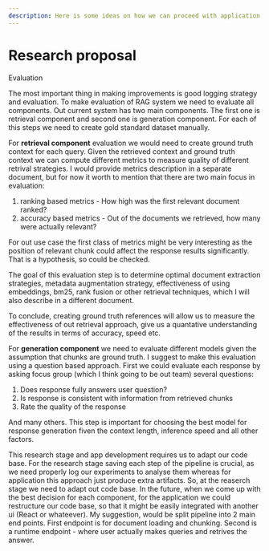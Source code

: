```yaml
---
description: Here is some ideas on how we can proceed with application
---
```


# Research proposal

Evaluation&#x20;

The most important thing in making improvements is good logging strategy and evaluation. To make evaluation of RAG system we need to evaluate all components. Out current system has two main components. The first one is retrieval component and second one is generation component. For each of this steps we need to create gold standard dataset manually.&#x20;

For **retrieval component** evaluation we would need to create ground truth context for each query. Given the retrieved context and ground truth context we can compute different metrics to measure quality of different retrival strategies. I would provide metrics description in a separate document, but for now it worth to mention that there are two main focus in evaluation:&#x20;

1. ranking based metrics - How high was the first relevant document ranked?
2. accuracy based metrics - Out of the documents we retrieved, how many were actually relevant?

For out use case the first class of metrics might be very interesting as the position of relevant chunk could affect the response results significantly. That is a hypothesis, so could be checked.&#x20;

The goal of this evaluation step is to determine optimal document extraction strategies, metadata augmentation strategy, effectiveness of using embeddings, bm25, rank fusion or other retrieval techniques, which I will also describe in a different document.&#x20;

To conclude, creating ground truth references will allow us to measure the effectiveness of out retrieval approach, give us a quantative understanding of the results in terms of accuracy, speed etc.&#x20;

For **generation component** we need to evaluate different models given the assumption that chunks are ground truth. I suggest to make this evaluation using a question based approach. First we could evaluate each response by asking focus group (which I think going to be out team) several questions:

1. Does response fully answers user question?&#x20;
2. Is response is consistent with information from retrieved chunks
3. Rate the quality of the response&#x20;

And many others. This step is important for choosing the best model for response generation fiven the context length, inference speed and all other factors.&#x20;



This research stage and app development requires us to adapt our code base. For the research stage saving each step of the pipeline is crucial, as we need properly log our experiments to analyse them whereas for application this approach just produce extra artifacts. So, at the reaserch stage we need to adapt out code base. In the future, when we come up with the best decision for each component, for the application we could restructure our code base, so that it might be easily integrated with another ui (React or whateever). My suggestion, would be split pipeline into 2 main end points. First endpoint is for document loading and chunking. Second is a runtime endpoint - where user actually makes queries and retrives the answer.&#x20;



